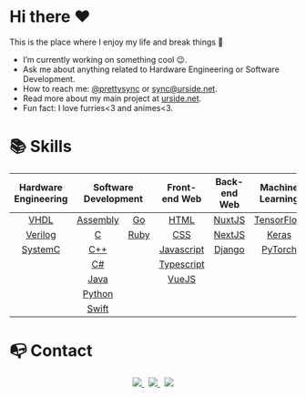 # Hi there ❤️

This is the place where I enjoy my life and break things :rofl:

- I’m currently working on something cool :wink:.
- Ask me about anything related to Hardware Engineering or Software Development.
- How to reach me: [@prettysync](https://twitter.com/prettysync) or [sync@urside.net](mailto:sync@urside.net).
- Read more about my main project at [urside.net](https://www.urside.net).
- Fun fact: I love furries<3 and animes<3.

# 📚 Skills

<table align="center" style="width: 100%;">
	<thead>
		<tr>
      <th colspan="1"><b>Hardware Engineering</b></th>
			<th colspan="2"><b>Software Development</b></th>
			<th colspan="1"><b>Front-end Web</b></th>
			<th colspan="1"><b>Back-end Web</b></th>
			<th colspan="1"><b>Machine Learning</b></th>
		</tr>
	</thead>
	<tbody>
		<tr>
      <td align="center"><a href="https://en.wikipedia.org/wiki/VHDL">VHDL</a></td>
			<td align="center"><a href="https://en.wikipedia.org/wiki/Assembly_language">Assembly</a></td>
			<td align="center"><a href="https://en.wikipedia.org/wiki/Go_(programming_language)">Go</a></td>
			<td align="center"><a href="https://en.wikipedia.org/wiki/HTML">HTML</a></td>
      <td align="center"><a href="https://nuxtjs.org">NuxtJS</a></td>
			<td align="center"><a href="https://www.tensorflow.org">TensorFlow</a></td>
		</tr>
		<tr>
			<td align="center"><a href="https://en.wikipedia.org/wiki/Verilog">Verilog</a></td>
			<td align="center"><a href="https://en.wikipedia.org/wiki/C_(programming_language)">C</a></td>
			<td align="center"><a href="https://en.wikipedia.org/wiki/Ruby_(programming_language)">Ruby</a></td>
			<td align="center"><a href="https://en.wikipedia.org/wiki/CSS">CSS</a></td>
      <td align="center"><a href="https://nextjs.org">NextJS</a></td>
			<td align="center"><a href="https://keras.io">Keras</a></td>
		</tr>
		<tr>
      <td align="center"><a href="https://en.wikipedia.org/wiki/SystemC">SystemC</a></td>
			<td align="center"><a href="https://en.wikipedia.org/wiki/C%2B%2B">C++</a></td>
			<td align="center"></td>
			<td align="center"><a href="https://en.wikipedia.org/wiki/JavaScript">Javascript</a></td>
      <td align="center"><a href="https://www.djangoproject.com">Django</a></td>
      <td align="center"><a href="http://pytorch.org">PyTorch</a></td>
		</tr>
		<tr>
			<td align="center"></td>
			<td align="center"><a href="https://en.wikipedia.org/wiki/C_Sharp_(programming_language)">C#</a></td>
			<td align="center"></td>
			<td align="center"><a href="https://www.typescriptlang.org">Typescript</a></td>
			<td align="center"></td>
			<td align="center"></td>
		</tr>
		<tr>
			<td align="center"></td>
      <td align="center"><a href="https://en.wikipedia.org/wiki/Java_(programming_language)">Java</a></td>
			<td align="center"></td>
			<td align="center"><a href="https://vuejs.org">VueJS</a></td>
			<td align="center"></td>
			<td align="center"></td>
		</tr>
		<tr>
			<td align="center"></td>
			<td align="center"><a href="https://en.wikipedia.org/wiki/Python_(programming_language)">Python</a></td>
			<td align="center"></td>
			<td align="center"></td>
			<td align="center"></td>
			<td align="center"></td>
		</tr>
    <tr>
			<td align="center"></td>
			<td align="center"><a href="https://en.wikipedia.org/wiki/Swift_(programming_language)">Swift</a></td>
			<td align="center"></td>
			<td align="center"></td>
			<td align="center"></td>
			<td align="center"></td>
		</tr>
	</tbody>
</table>

# 📭 Contact

<p align="center">
	<a href="https://www.linkedin.com/in/timourdah/">
		<img src="https://img.shields.io/badge/-LINKEDIN-0077B5?style=for-the-badge&logo=linkedin&logoColor=white">
	</a>
	<span>&nbsp;</span>
	<a href="https://twitter.com/prettysync">
		<img src="https://img.shields.io/badge/TWITTER-1DA1F2?style=for-the-badge&logo=twitter&logoColor=white">
	</a>
	<span>&nbsp;</span>
	<a href="mailto:sync@urside.net">
		<img src="https://img.shields.io/badge/-GMAIL-D14836?style=for-the-badge&logo=gmail&logoColor=white">
	</a>
</p>
